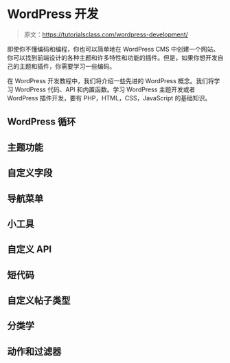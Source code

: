 # WordPress 开发

> 原文：<https://tutorialsclass.com/wordpress-development/>

即使你不懂编码和编程，你也可以简单地在 WordPress CMS 中创建一个网站。你可以找到前端设计的各种主题和许多特性和功能的插件。但是，如果你想开发自己的主题和插件，你需要学习一些编码。

在 WordPress 开发教程中，我们将介绍一些先进的 WordPress 概念。我们将学习 WordPress 代码、API 和内置函数。学习 WordPress 主题开发或者 WordPress 插件开发，要有 PHP，HTML，CSS，JavaScript 的基础知识。

## WordPress 循环

## 主题功能

## 自定义字段

## 导航菜单

## 小工具

## 自定义 API

## 短代码

## 自定义帖子类型

## 分类学

## 动作和过滤器